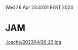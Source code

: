 Wed 26 Apr 23:41:01 EEST 2023
# JAM
<a href='./cache/202304/26_23.log'>./cache/202304/26_23.log</a>
